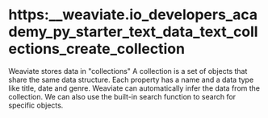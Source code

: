 # https:\_\_weaviate.io_developers_academy_py_starter_text_data_text_collections_create_collection

Weaviate stores data in "collections" A collection is a set of objects that share the same data structure. Each property has a name and a data type like title, date and genre. Weaviate can automatically infer the data from the collection. We can also use the built-in search function to search for specific objects.
